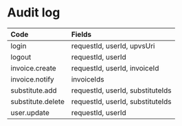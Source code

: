 # Audit log

| Code | Fields |
| :--- | :----- | 
| login | requestId, userId, upvsUri |
| logout | requestId, userId |
| invoice.create | requestId, userId, invoiceId |
| invoice.notify | invoiceIds |
| substitute.add | requestId, userId, substituteIds |
| substitute.delete | requestId, userId, substituteIds |
| user.update | requestId, userId |
